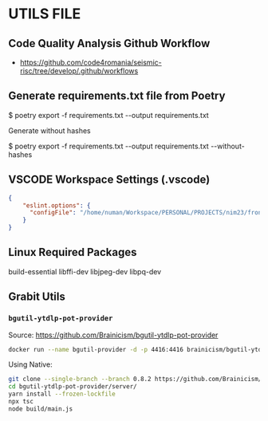 # UTILS FILE

## Code Quality Analysis Github Workflow

* <https://github.com/code4romania/seismic-risc/tree/develop/.github/workflows>

## Generate requirements.txt file from Poetry

 $ poetry export -f requirements.txt --output requirements.txt

 Generate without hashes

 $ poetry export -f requirements.txt --output requirements.txt --without-hashes

## VSCODE Workspace Settings (.vscode)

```json
{
    "eslint.options": {
      "configFile": "/home/numan/Workspace/PERSONAL/PROJECTS/nim23/frontend/.eslintrc.json"
    }
}

```

## Linux Required Packages

build-essential libffi-dev libjpeg-dev libpq-dev


## Grabit Utils

### `bgutil-ytdlp-pot-provider`

Source: <https://github.com/Brainicism/bgutil-ytdlp-pot-provider>

```bash
docker run --name bgutil-provider -d -p 4416:4416 brainicism/bgutil-ytdlp-pot-provider
```

Using Native:

```bash
git clone --single-branch --branch 0.8.2 https://github.com/Brainicism/bgutil-ytdlp-pot-provider.git
cd bgutil-ytdlp-pot-provider/server/
yarn install --frozen-lockfile
npx tsc
node build/main.js
```